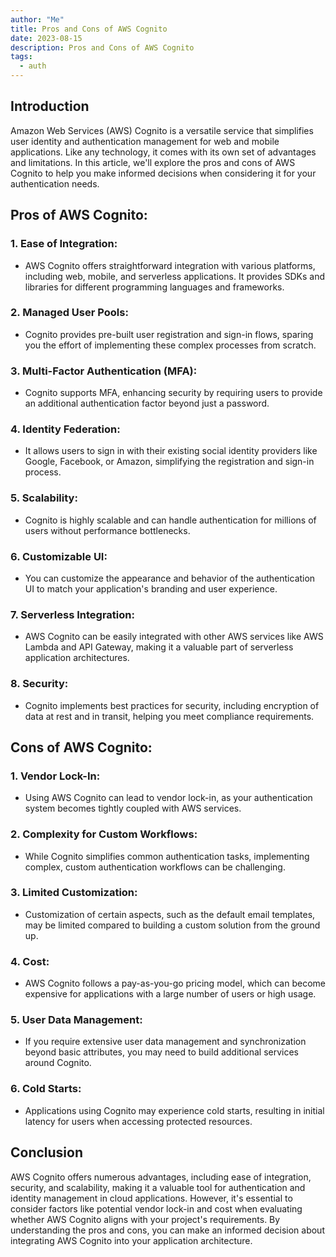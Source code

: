 ```yaml
---
author: "Me"
title: Pros and Cons of AWS Cognito
date: 2023-08-15
description: Pros and Cons of AWS Cognito
tags:
  - auth
---
```


## Introduction

Amazon Web Services (AWS) Cognito is a versatile service that simplifies user identity and authentication management for web and mobile applications. Like any technology, it comes with its own set of advantages and limitations. In this article, we'll explore the pros and cons of AWS Cognito to help you make informed decisions when considering it for your authentication needs.

## Pros of AWS Cognito:

### 1. **Ease of Integration**:
   - AWS Cognito offers straightforward integration with various platforms, including web, mobile, and serverless applications. It provides SDKs and libraries for different programming languages and frameworks.

### 2. **Managed User Pools**:
   - Cognito provides pre-built user registration and sign-in flows, sparing you the effort of implementing these complex processes from scratch.

### 3. **Multi-Factor Authentication (MFA)**:
   - Cognito supports MFA, enhancing security by requiring users to provide an additional authentication factor beyond just a password.

### 4. **Identity Federation**:
   - It allows users to sign in with their existing social identity providers like Google, Facebook, or Amazon, simplifying the registration and sign-in process.

### 5. **Scalability**:
   - Cognito is highly scalable and can handle authentication for millions of users without performance bottlenecks.

### 6. **Customizable UI**:
   - You can customize the appearance and behavior of the authentication UI to match your application's branding and user experience.

### 7. **Serverless Integration**:
   - AWS Cognito can be easily integrated with other AWS services like AWS Lambda and API Gateway, making it a valuable part of serverless application architectures.

### 8. **Security**:
   - Cognito implements best practices for security, including encryption of data at rest and in transit, helping you meet compliance requirements.

## Cons of AWS Cognito:

### 1. **Vendor Lock-In**:
   - Using AWS Cognito can lead to vendor lock-in, as your authentication system becomes tightly coupled with AWS services.

### 2. **Complexity for Custom Workflows**:
   - While Cognito simplifies common authentication tasks, implementing complex, custom authentication workflows can be challenging.

### 3. **Limited Customization**:
   - Customization of certain aspects, such as the default email templates, may be limited compared to building a custom solution from the ground up.

### 4. **Cost**:
   - AWS Cognito follows a pay-as-you-go pricing model, which can become expensive for applications with a large number of users or high usage.

### 5. **User Data Management**:
   - If you require extensive user data management and synchronization beyond basic attributes, you may need to build additional services around Cognito.

### 6. **Cold Starts**:
   - Applications using Cognito may experience cold starts, resulting in initial latency for users when accessing protected resources.

## Conclusion

AWS Cognito offers numerous advantages, including ease of integration, security, and scalability, making it a valuable tool for authentication and identity management in cloud applications. However, it's essential to consider factors like potential vendor lock-in and cost when evaluating whether AWS Cognito aligns with your project's requirements. By understanding the pros and cons, you can make an informed decision about integrating AWS Cognito into your application architecture.